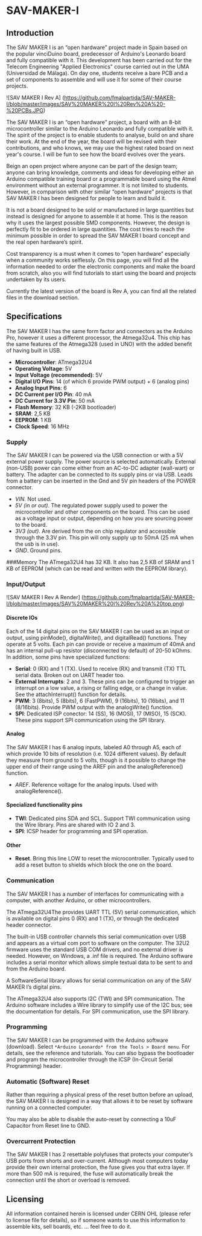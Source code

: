 # SAV-MAKER-I
## Introduction

The SAV MAKER I is an “open hardware” project made in Spain based on the popular vinciDuino board, predecessor of 
Arduino's Leonardo board and fully compatible with it. 
This development has been carried out for the Telecom Engineering "Applied Electronics" course carried out in the
UMA (Universidad de Málaga). On day one, students receive a bare PCB and a set of components to assemble and will
use it for some of their course projects.

![SAV MAKER I Rev A] (https://github.com/fmalpartida/SAV-MAKER-I/blob/master/images/SAV%20MAKER%20I%20Rev%20A%20-%20PCBs.JPG)

The SAV MAKER I is an “open hardware” project, a board with an 8-bit microcontroller similar to the Arduino Leonardo
and fully compatible with it. The spirit of the project is to enable students to analyse, build on and share their work.
At the end of the year, the board will be revised with their contributions, and who knows, we may use the highest rated board
on next year's course. I will be fun to see how the board evolves over the years.

Beign an open project where anyone can be part of the design team; anyone can bring knowledge, comments and ideas for 
developing either an Arduino compatible training board or a programmable board using the Atmel environment without an 
external programmer. It is not limited to students. However, in comparison with other similar “open hardware” projects is 
that SAV MAKER I has been designed for people to  learn and build it. 

It is not a board designed to be sold or manufactured in large quantities but instead is designed for anyone to assemble it 
at home. This is the reason why it uses the largest possible SMD components. However, the design is perfectly fit to be ordered
in large quantities. The cost tries to reach the minimum possible in order to spread the SAV MAKER I board concept and the 
real open hardware’s spirit.

Cost transparency is a must when it comes to “open hardware” especially when a community works selflessly.
On this page, you will find all the information needed to order the electronic components and make the board from scratch, 
also you will find tutorials to start using the board and projects undertaken by its users.

Currently the latest version of the board is Rev A, you can find all the related files in the download section.

## Specifications
The SAV MAKER I has the same form factor and connectors as the Arduino Pro, however it uses a different processor, the 
Atmega32u4. This chip has the same features of the Atmega328 (used in UNO) with the added benefit of having built in USB.

- **Microcontroller**: ATmega32U4
- **Operating Voltage**: 5V
- **Input Voltage (recommended)**: 5V
- **Digital I/O Pins**: 14 (of which 6 provide PWM output) + 6 (analog pins)
- **Analog Input Pins**: 6
- **DC Current per I/O Pin**:	40 mA
- **DC Current for 3.3V Pin**: 50 mA
- **Flash Memory**: 32 KB (-2KB bootloader)
- **SRAM**: 2,5 KB
- **EEPROM**: 1 KB
- **Clock Speed**: 16 MHz

### Supply
The SAV MAKER I can be powered via the USB connection or with a 5V external power supply. The power source is selected 
automatically.
External (non-USB) power can come either from an AC-to-DC adapter (wall-wart) or battery. The adapter can be connected 
to its supply pins or via USB. Leads from a battery can be inserted in the Gnd and 5V pin headers of the POWER connector.
- *VIN*. Not used.
- *5V (in or out)*. The regulated power supply used to power the microcontroller and other components on the board. This can be used
as a voltage input or output, depending on how you are sourcing power to the board.
- *3V3 (out)*. Are derived from the on chip regulator and accessible through the 3.3V pin. This pin will only supply up to 
50mA (25 mA when the usb is in use).
- *GND*. Ground pins.

###Memory
The ATmega32U4 has 32 KB. It also has 2,5 KB of SRAM and 1 KB of EEPROM (which can be read and written with the EEPROM library).

### Input/Output
![SAV MAKER I Rev A Render] (https://github.com/fmalpartida/SAV-MAKER-I/blob/master/images/SAV%20MAKER%20I%20Rev%20A%20top.png)
#### Discrete IOs
Each of the 14 digital pins on the SAV MAKER I can be used as an input or output, using pinMode(), digitalWrite(), and 
digitalRead() functions. They operate at 5 volts. Each pin can provide or receive a maximum of 40mA and has an internal 
pull-up resistor (disconnected by default) of 20-50 kOhms. In addition, some pins have specialized functions:

- **Serial**: 0 (RX) and 1 (TX). Used to receive (RX) and transmit (TX) TTL serial data. Broken out on UART header too.
- **External Interrupts**: 2 and 3. These pins can be configured to trigger an interrupt on a low value, a rising or falling 
edge, or a change in value. See the attachInterrupt() function for details.
- **PWM**: 3 (8bits), 5 (8bits), 6 (FastPWM), 9 (16bits), 10 (16bits), and 11 (8/16bits). Provide PWM output with the 
analogWrite() function.
- **SPI**: Dedicated ISP conector: 14 (SS), 16 (MOSI), 17 (MISO), 15 (SCK). These pins support SPI communication using the 
SPI library.

#### Analog
The SAV MAKER I has 6 analog inputs, labeled A0 through A5, each of which provide 10 bits of resolution 
(i.e. 1024 different values). By default they measure from ground to 5 volts, though is it possible to change the upper 
end of their range using the AREF pin and the analogReference() function. 
- *AREF*. Reference voltage for the analog inputs. Used with analogReference().


#### Specialized functionality pins
- **TWI**: Dedicated pins SDA and SCL. Support TWI communication using the Wire library. Pins are shared with IO 2 and 3.
- **SPI**: ICSP header for programming and SPI operation.

#### Other
- **Reset**. Bring this line LOW to reset the microcontroller. Typically used to add a reset button to shields which 
block the one on the board.

### Communication
The SAV MAKER I has a number of interfaces for communicating with a computer, with another Arduino, or other microcontrollers.

The ATmega32U4The provides UART TTL (5V) serial communication, which is available on digital pins 0 (RX) and 1 (TX), 
or through the dedicated header connector.

The built-in USB controller channels this serial communication over USB and appears as a virtual com port to software on the 
computer. The 32U2 firmware uses the standard USB COM drivers, and no external driver is needed.
However, on Windows, a .inf file is required. The Arduino software includes a serial monitor which allows simple textual data 
to be sent to and from the Arduino board.

A SoftwareSerial library allows for serial communication on any of the SAV MAKER I’s digital pins.

The ATmega32U4 also supports I2C (TWI) and SPI communication. The Arduino software includes a Wire library to simplify use 
of the I2C bus; see the documentation for details. For SPI communication, use the SPI library.

### Programming
The SAV MAKER I can be programmed with the Arduino software (download). Select `*Arduino Leonardo* from the Tools > Board menu`. 
For details, see the reference and tutorials.
You can also bypass the bootloader and program the microcontroller through the ICSP (In-Circuit Serial Programming) header.

### Automatic (Software) Reset
Rather than requiring a physical press of the reset button before an upload, the SAV MAKER I is designed in a way that 
allows it to be reset by software running on a connected computer. 

You may also be able to disable the auto-reset by connecting a 10uF Capacitor from Reset line to GND.

### Overcurrent Protection
The SAV MAKER I has 2 resettable polyfuses that protects your computer’s USB ports from shorts and over-current. 
Although most computers today provide their own internal protection, the fuse gives you that extra layer. 
If more than 500 mA is required, the fuse will automatically break the connection until the short or overload is removed.

## Licensing
All information contained herein is licensed under CERN OHL (please refer to license file for details), so if someone 
wants to use this information to assemble kits, sell boards, etc. … feel free to do it.
